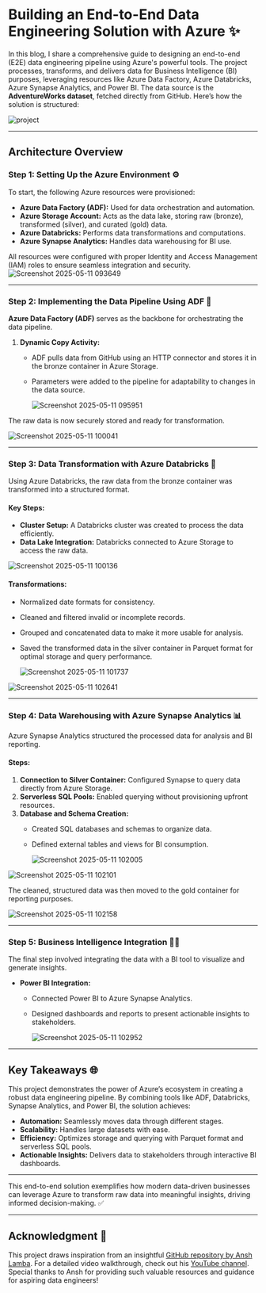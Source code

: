 # Building an End-to-End Data Engineering Solution with Azure ✨

In this blog, I share a comprehensive guide to designing an end-to-end (E2E) data engineering pipeline using Azure's powerful tools. The project processes, transforms, and delivers data for Business Intelligence (BI) purposes, leveraging resources like Azure Data Factory, Azure Databricks, Azure Synapse Analytics, and Power BI. The data source is the **AdventureWorks dataset**, fetched directly from GitHub. Here’s how the solution is structured:


![project](https://github.com/user-attachments/assets/7c51260a-236e-43ae-a965-91508684014c)


---

## **Architecture Overview**

### **Step 1: Setting Up the Azure Environment** ⚙️

To start, the following Azure resources were provisioned:

- **Azure Data Factory (ADF):** Used for data orchestration and automation.
- **Azure Storage Account:** Acts as the data lake, storing raw (bronze), transformed (silver), and curated (gold) data.
- **Azure Databricks:** Performs data transformations and computations.
- **Azure Synapse Analytics:** Handles data warehousing for BI use.

All resources were configured with proper Identity and Access Management (IAM) roles to ensure seamless integration and security.
  ![Screenshot 2025-05-11 093649](https://github.com/user-attachments/assets/6000d4ce-73ad-4aa0-91bf-72bdd34ccce0)



---

### **Step 2: Implementing the Data Pipeline Using ADF** 🚀

**Azure Data Factory (ADF)** serves as the backbone for orchestrating the data pipeline.

1. **Dynamic Copy Activity:**
   - ADF pulls data from GitHub using an HTTP connector and stores it in the bronze container in Azure Storage.
   - Parameters were added to the pipeline for adaptability to changes in the data source.
  
     ![Screenshot 2025-05-11 095951](https://github.com/user-attachments/assets/6fa006fd-c18a-4a04-aa56-c7e2af168fb9)



The raw data is now securely stored and ready for transformation.

![Screenshot 2025-05-11 100041](https://github.com/user-attachments/assets/ce9849a9-b053-4a1c-bff2-0ab0c893802e)



---

### **Step 3: Data Transformation with Azure Databricks** 🔄

Using Azure Databricks, the raw data from the bronze container was transformed into a structured format.

#### Key Steps:
- **Cluster Setup:** A Databricks cluster was created to process the data efficiently.
- **Data Lake Integration:** Databricks connected to Azure Storage to access the raw data.

 ![Screenshot 2025-05-11 100136](https://github.com/user-attachments/assets/4f7bb41c-4942-4095-9fbc-4c93c12a49fb)



#### Transformations:
- Normalized date formats for consistency.
- Cleaned and filtered invalid or incomplete records.
- Grouped and concatenated data to make it more usable for analysis.
- Saved the transformed data in the silver container in Parquet format for optimal storage and query performance.

  ![Screenshot 2025-05-11 101737](https://github.com/user-attachments/assets/b249ef96-5774-470a-be5c-439f0d1c5789)


![Screenshot 2025-05-11 102641](https://github.com/user-attachments/assets/b37885a9-9e66-4e42-9786-b24d233f13b3)

  



---

### **Step 4: Data Warehousing with Azure Synapse Analytics** 📊

Azure Synapse Analytics structured the processed data for analysis and BI reporting.

#### Steps:
1. **Connection to Silver Container:** Configured Synapse to query data directly from Azure Storage.
2. **Serverless SQL Pools:** Enabled querying without provisioning upfront resources.
3. **Database and Schema Creation:**
   - Created SQL databases and schemas to organize data.
   - Defined external tables and views for BI consumption.
  
     ![Screenshot 2025-05-11 102005](https://github.com/user-attachments/assets/72d41fcd-cf64-4979-b908-810a15bd759f)

  ![Screenshot 2025-05-11 102101](https://github.com/user-attachments/assets/d0d9e234-252d-4ac4-ac4b-d67c0672720e)

   



The cleaned, structured data was then moved to the gold container for reporting purposes.

![Screenshot 2025-05-11 102158](https://github.com/user-attachments/assets/adb76f5c-5397-4192-adfe-77e317f23bc3)



---

### **Step 5: Business Intelligence Integration** 🕵️‍♂️

The final step involved integrating the data with a BI tool to visualize and generate insights.

- **Power BI Integration:**
   - Connected Power BI to Azure Synapse Analytics.
   - Designed dashboards and reports to present actionable insights to stakeholders.
 
     ![Screenshot 2025-05-11 102952](https://github.com/user-attachments/assets/87125fd7-e9ca-4556-ad8b-ce0cceeb7462)


---

## **Key Takeaways** 🌐

This project demonstrates the power of Azure’s ecosystem in creating a robust data engineering pipeline. By combining tools like ADF, Databricks, Synapse Analytics, and Power BI, the solution achieves:

- **Automation:** Seamlessly moves data through different stages.
- **Scalability:** Handles large datasets with ease.
- **Efficiency:** Optimizes storage and querying with Parquet format and serverless SQL pools.
- **Actionable Insights:** Delivers data to stakeholders through interactive BI dashboards.

---

This end-to-end solution exemplifies how modern data-driven businesses can leverage Azure to transform raw data into meaningful insights, driving informed decision-making. ✅

---

## **Acknowledgment** 🎉

This project draws inspiration from an insightful [GitHub repository by Ansh Lamba](https://github.com/anshlambagit). For a detailed video walkthrough, check out his [YouTube channel](https://www.youtube.com/watch?v=0GTZ-12hYtU&t=15907s&ab_channel=AnshLamba). Special thanks to Ansh for providing such valuable resources and guidance for aspiring data engineers!
